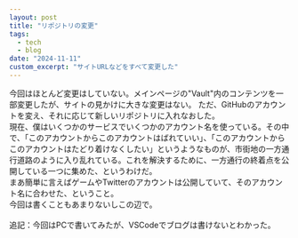 ```yaml
---
layout: post
title: "リポジトリの変更"
tags:
  - tech
  - blog
date: "2024-11-11"
custom_excerpt: "サイトURLなどをすべて変更した"
---
```


今回はほとんど変更はしていない。メインページの"Vault"内のコンテンツを一部変更したが、サイトの見かけに大きな変更はない。
ただ、GitHubのアカウントを変え、それに応じて新しいリポジトリに入れなおした。<br>
現在、僕はいくつかのサービスでいくつかのアカウント名を使っている。その中で、「このアカウントからこのアカウントはばれていい」、「このアカウントからこのアカウントはたどり着けなくしたい」というようなものが、市街地の一方通行道路のように入り乱れている。これを解決するために、一方通行の終着点を公開している一つに集めた、というわけだ。
<br>まあ簡単に言えばゲームやTwitterのアカウントは公開していて、そのアカウント名に合わせた、ということ。<br>
今回は書くこともあまりないしこの辺で。
<br><br>
追記：今回はPCで書いてみたが、VSCodeでブログは書けないとわかった。

